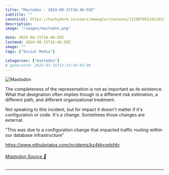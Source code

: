 ```yaml
---
title: "Mastodon - 2024-08-15T16:46:59Z"
subtitle: ""
canonical: https://hachyderm.io/users/mweagle/statuses/112967052161161917
description:
image: "/images/mastodon.png"

date: 2024-08-15T16:46:59Z
lastmod: 2024-08-15T16:46:59Z
image: ""
tags: ["Social Media"]

categories: ["mastodon"]
# generated: 2025-03-16T12:33:30-04:00
---
```

![Mastodon](/images/mastodon.png)

<p>The completeness of the representation is not as important as its existence. What that designation often implies though is a different risk estimation, a different path, and different organizational treatment. </p><p>Not speaking to this incident, but for impact it doesn&#39;t matter if it&#39;s configuration or code. It&#39;s a change. Sometimes those changes are external.</p><p>&quot;This was due to a configuration change that impacted traffic routing within our database infrastructure”</p><p><a href="https://www.githubstatus.com/incidents/kz4khcgdsfdv" target="_blank" rel="nofollow noopener noreferrer" translate="no"><span class="invisible">https://www.</span><span class="ellipsis">githubstatus.com/incidents/kz4</span><span class="invisible">khcgdsfdv</span></a></p>


###### [Mastodon Source 🐘](https://hachyderm.io/@mweagle/112967052161161917)

___
